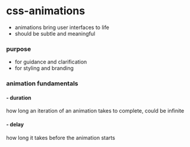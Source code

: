 # css-animations

* animations bring user interfaces to life
* should be subtle and meaningful

### purpose

* for guidance and clarification
* for styling and branding

### animation fundamentals

#### - duration
how long an iteration of an animation takes to complete, could be infinite

#### - delay
how long it takes before the animation starts
